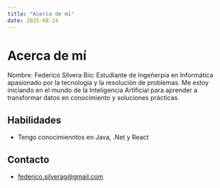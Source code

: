```yaml
---
title: "Acerca de mí"
date: 2025-08-24
---
```


# Acerca de mí

Nombre: Federico Silvera
Bio: Estudiante de Ingeñerpia en Informática apasionado por la tecnología y la resolución de problemas. Me estoy iniciando en el mundo de la Inteligencia Artificial para aprender a transformar datos en conocimiento y soluciones prácticas.

## Habilidades
- Tengo conocimienntos en Java, .Net y React

## Contacto
- federico.silverag@gmail.com
